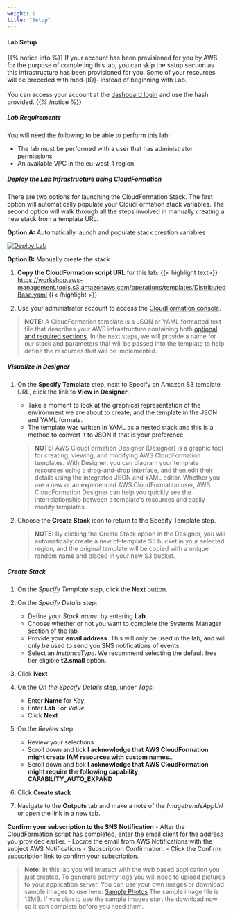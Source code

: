 ```yaml
---
weight: 1
title: "Setup"
---
```


#### Lab Setup 
 
{{% notice info %}}
If your account has been provisioned for you by AWS for the purpose of completing this lab, you can skip the setup section as this infrastructure has been provisioned for you. Some of your resources will be preceded with mod-[ID]- instead of beginning with Lab.
&nbsp;  
&nbsp;  
You can access your account at the [dashboard login](https://dashboard.eventengine.run/login) and use the hash provided.
{{% /notice %}}

##### Lab Requirements 
 
You will need the following to be able to perform this lab: 
 
* The lab must be performed with a user that has administrator permissions
* An available VPC in the eu-west-1 region. 
 
##### Deploy the Lab Infrastructure using CloudFormation
 
There are two options for launching the CloudFormation Stack. The first option will automatically populate your CloudFormation stack variables. The second option will walk through all the steps involved in manually creating a new stack from a template URL. 
 
**Option A:** Automatically launch and populate stack creation variables 
 
[![Deploy Lab](../images/cloudformation-launch-stack.png)](https://console.aws.amazon.com/cloudformation/home#/stacks/new?region=eu-west-1&stackName=Lab&templateURL=https://workshop.aws-management.tools.s3.amazonaws.com/operations/templates/DistributedBase.yaml)
 
 
**Option B:** Manually create the stack 

1. **Copy the CloudFormation script URL** for this lab: 
{{< highlight text>}}
https://workshop.aws-management.tools.s3.amazonaws.com/operations/templates/DistributedBase.yaml
{{< /highlight >}}

1. Use your administrator account to access the [CloudFormation console](https://eu-west-1.console.aws.amazon.com/cloudformation/home?region=eu-west-1#/stacks/create/template).

> **NOTE:** A CloudFormation template is a JSON or YAML formatted text file that describes your AWS infrastructure containing both [optional and required sections](https://docs.aws.amazon.com/AWSCloudFormation/latest/UserGuide/template-anatomy.html). In the next steps, we will provide a name for our stack and parameters that will be passed into the template to help define the resources that will be implemented. 

##### Visualize in Designer

1. On the **Specify Template** step, next to Specify an Amazon S3 template URL, click the link to **View in Designer**.  
    - Take a moment to look at the graphical representation of the environment we are about to create, and the template in the JSON and YAML formats. 
    - The template was written in YAML as a nested stack and this is a method to convert it to JSON if that is your preference. 

    > **NOTE:** AWS CloudFormation Designer (Designer) is a graphic tool for creating, viewing, and modifying AWS CloudFormation templates. With Designer, you can diagram your template resources using a drag-and-drop interface, and then edit their details using the integrated JSON and YAML editor. Whether you are a new or an experienced AWS CloudFormation user, AWS CloudFormation Designer can help you quickly see the interrelationship between a template's resources and easily modify templates. 

1. Choose the <i class="fas fa-cloud-upload-alt"></i> **Create Stack** icon to return to the Specify Template step. 

    > **NOTE:** By clicking the Create Stack option in the Designer, you will automatically create a new cf-template S3 bucket in your selected region, and the original template will be copied with a unique random name and placed in your new S3 bucket.

##### Create Stack

1. On the *Specify Template* step, click the **Next** button. 
1. On the *Specify Details* step: 
    - Define your *Stack name*: by entering **Lab** 
    - Choose whether or not you want to complete the Systems Manager section of the lab
    - Provide your **email address**. This will only be used in the lab, and will only be used to send you SNS notifications of events. 
    - Select an *InstanceType*. We recommend selecting the default free tier eligible **t2.small** option. 

1. Click **Next** 
1. On the *On the Specify Details* step, under *Tags*:
    - Enter **Name** for *Key*
    - Enter **Lab** For *Value*
    - Click **Next** 
1. On the *Review* step: 
    - Review your selections 
    - Scroll down and tick **I acknowledge that AWS CloudFormation might create IAM resources with custom names.**. 
    - Scroll down and tick **I acknowledge that AWS CloudFormation might require the following capability: CAPABILITY_AUTO_EXPAND**
1. Click **Create stack** 
1. Navigate to the **Outputs** tab and make a note of the *ImagetrendsAppUrl* or open the link in a new tab.
 
**Confirm your subscription to the SNS Notification** 
    - After the CloudFormation script has completed, enter the email client for the address you provided earlier. 
    - Locate the email from AWS Notifications with the subject AWS Notifications - Subscription Confirmation. 
    - Click the Confirm subscription link to confirm your subscription. 
 
> **Note:** In this lab you will interact with the web based application you just created. To generate activity logs you will need to upload pictures to your application server. You can use your own images or download sample images to use here: [Sample Photos](https://workshop.aws-management.tools/operations/templates/sample-photos.zip) The sample image file is 12MB. If you plan to use the sample images start the download now so it can complete before you need them. 